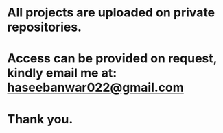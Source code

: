 # All projects are uploaded on private repositories.

# Access can be provided on request, kindly email me at: haseebanwar022@gmail.com

# Thank you.
